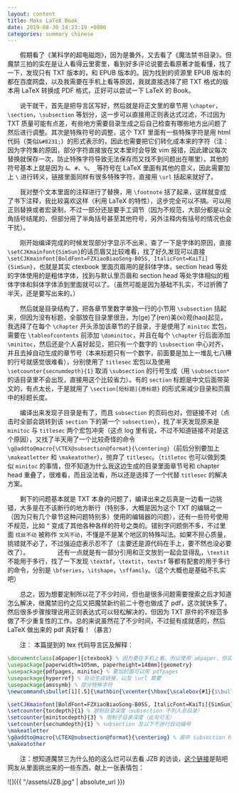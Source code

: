 ```yaml
---
layout: content
title: Make LaTeX Book
date: 2019-08-30 14:23:19 +0800
categories: summary chinese
---
```


　　假期看了《某科学的超电磁炮》，因为是番外，又去看了《魔法禁书目录》。但魔禁三拍的实在是让人看得云里雾里，看到好多评论说要去看原著才能看懂，找了一下，发现只有 TXT 版本的，和 EPUB 版本的。因为找到的资源里 EPUB 版本的都在百度网盘，以及我需要在手机上看等原因，我就直接选择了把 TXT 格式的版本用 LaTeX 转换成 PDF 格式，正好可以尝试一下 LaTeX 的 Book。

<!--more-->

　　说干就干，首先是把导言区写好，然后就是将正文里的章节用 `\chapter`，`\section`，`\subsection` 等划分，这一步可以直接用正则表达式过滤，不过因为 TXT 质量可能有点差，有些地方需要目录生成之后自己检查有哪些地方出问题了然后进行调整。其次是特殊符号的调整，这个 TXT 里面有一些特殊字符是用 html 代码（类似`&#8231;`）的形式表示的，因此也需要把它们转化成本来的字符（注：因为字符集的原因，部分字符直接放在文本里时会导致 vim 报错，因此建议每次替换就保存一次，防止特殊字符导致无法保存而又找不到问题出在哪里）。其他的符号基本上就是因为 `&`、`#`、`%`、`_`等符号在 LaTeX 里面有其他的意义，因此需要加上 `\` 进行转义，链接里面同样有很多特殊字符，直接用 `\url` 括起来就好了。

　　我对整个文本里面的注释进行了替换，用 `\footnote` 括了起来，这样就变成了书下注释，我比较喜欢这样（利用 LaTeX 的特性），这步完全可以不搞。可以用正则替换或者宏录制，不过一部分还是要手工调节（因为不规范，大部分都是以全角括号结尾的，但部分用了半角括号甚至其他符号，另外注释内有括号的情况也会干扰）。

　　刚开始编译完成的时候发现部分字显示不出来，查了一下是字体的原因，直接`\setCJKmainfont{SimSun}`的话页眉又比较难看，找了好久发现可以直接`\setCJKmainfont[BoldFont=FZXiaoBiaoSong-B05S, ItalicFont=KaiTi]{SimSun}`，也就是其实 ctexbook 里面页眉用的是斜体字体，section head 等处的字体使用的是粗体字体，找到与默认里页眉和 section head 等处字体相似的粗体字体和斜体字体添到里面就可以了。（虽然可能是因为基础不扎实，不过折腾了半天，还是要写出来的。）

　　然后就是目录结构了，把各章节里数字单独一行的小节用 `\subsection` 括起来，但因为没有标题，全部放在目录里很丑，为(ge)了(ren)美(xi)观(hao)起见，我选择了在每个 `\chapter` 开头添加该章节的子目录，于是使用了 `minitoc` 宏包，需要在 `\tableofcontents` 前添加 `\dominitoc`，并且在每个 `\chapter` 行后面添加 `\minitoc`，然后还是个人喜好起见，把只有一个数字的 `\subsection` 中心对齐，并且去掉自动生成的章节号（本来标题只有一个数字，前面要是加上一堆乱七八糟的行号就感觉很难看），分别使用了 `titlesec` 宏包以及使用 `\setcounter{secnumdepth}{1}` 取消 `\subsection` 的行号生成（用 `\subsection*` 的话目录里不会出现，直接用这个比较省力）。有的 `section` 标题是中文后面带英文的，有点太长，于是就用了 `\section[短标题]{原标题}` 的形式来减少目录和页眉中的标题长度。

　　编译出来发现子目录是有了，而且 `subsection` 的页码也对，但链接不对（点击时全部会跳转到该 `section` 下的第一个 `subsection`），找了半天发现原来是 `minitoc` 与 `titlesec` 两个宏包冲突（这点 log 里有说，不过不知道链接不对是这个原因），又找了半天用了一个比较奇怪的命令 `\g@addto@macro{\CTEX@subsection@format}{\centering}`（前后分别要加上 `\makeatletter` 和 `\makeatother`），抛弃了 `titlesec`。（`titletoc` 也可以做到类似 `minitoc` 的事情，但不知道为什么我这边生成的目录里面章节号和 chapter head 重叠了，很难看，而且没法看，所以还是选择了一个代替 `titlesec` 的解决方案。

　　剩下的问题基本就是 TXT 本身的问题了，编译出来之后真是一边看一边挑错，大多是在不该断行的地方断行（特别多，大概是因为这个 TXT 的编辑之一（因为只有几个章节这种问题特别多）使用的编辑器的问题），还有一些符号使用不规范，比如 `”` 变成了其他各种各样的符号之类的。错别字问题倒不多，不过里面 `纹丝不动` 被称作 `文风不动`，不懂是不是某个地区的特殊叫法。如果不担心质量，挑错就不必了，不过强迫症表示忍不了（主要还是源代码在手上，要不然也没必要改了）。
　　
　　还有一点就是有一部分引用和正文放到一起会显得乱，`\textit` 不能用于多行，找了一下发现 `\textbf`，`\textit`，`textsf` 等都有配套的用于多行的命令，分别是 `\bfseries`，`\itshape`，`\sffamily`。（这个大概也是基础不扎实吧）

　　总之，因为想要定制所以花了不少时间，但也是很多问题需要搜索之后才知道怎么解决，继魔禁旧约之后又把魔禁新约前二十卷也做成了 pdf，这次就快多了。然后很多步骤按理说用正则表达式可以轻松解决的，但因为 TXT 原件的不规范多做了不少重复性的工作。总的来说虽然花了不少时间，不过挺有成就感的，然后 LaTeX 做出来的 pdf 真好看！（暴言）

　　注：
本篇提到的 tex 代码导言区及解释：
```latex
\documentclass[a6paper]{ctexbook} % 因为要在手机上看，所以使用 a6paper，但实现 a6paper 需要下一行
\usepackage[paperwidth=105mm, paperheight=148mm]{geometry}
\usepackage{pdfpages, minitoc} % 要加封面可以用 pdfpages
\usepackage{hyperref} % 自动生成链接，以及 \url 需要
\usepackage{amssymb} % 部分特殊字符
\newcommand\sbullet[1][.5]{\mathbin{\vcenter{\hbox{\scalebox{#1}{$\bullet$}}}}} % 用于人名分隔符，个人认为 \bullet 太大，\cdot 太小

\setCJKmainfont[BoldFont=FZXiaoBiaoSong-B05S, ItalicFont=KaiTi]{SimSun} % 字体设置，Linux 默认的 fandol 字族部分字显示不出
\setcounter{tocdepth}{1} % 限制目录深度（subsection 不列入总目录）
\setcounter{minitocdepth}{3} % 限制子目录深度（此句可无）
\setcounter{secnumdepth}{1} % subsection 及以下不进行自动编号
\makeatletter
\g@addto@macro{\CTEX@subsection@format}{\centering} % 居中 subsection head
\makeatother
```

　　注：想知道魔禁三为什么拍的这么烂可以去看 JZB 的访谈，[这个链接](https://tieba.baidu.com/p/6094916945)是贴吧网友从里面挑出来的一些东西，献上一张表情包：

![]({{ "/assets/JZB.jpg" | absolute_url }})
